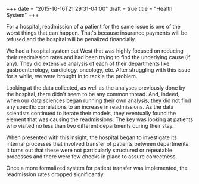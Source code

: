 +++
date = "2015-10-16T21:29:31-04:00"
draft = true
title = "Health System"
+++

For a hospital, readmission of a patient for the same issue is one of the worst things that can happen. That's because insurance payments will be refused and the hospital will be penalized financially.

We had a hospital system out West that was highly focused on reducing their readmission rates and had been trying to find the underlying cause (if any). They did extensive analysis of each of their departments like gastroenterology, cardiology, oncology, etc. After struggling with this issue for a while, we were brought in to tackle the problem.

Looking at the data collected, as well as the analyses previously done by the hospital, there didn't seem to be any common thread. And, indeed, when our data sciences began running their own analysis, they did not find any specific correlations to an increase in readmissions. As the data scientists continued to iterate their models, they eventually found the element that was causing the readmissions. The key was looking at patients who visited no less than two different departments during their stay. 

When presented with this insight, the hospital began to investigate its internal processes that involved transfer of patients between departments. It turns out that these were not particularly structured or repeatable processes and there were few checks in place to assure correctness. 

Once a more formalized system for patient transfer was implemented, the readmission rates dropped significantly.